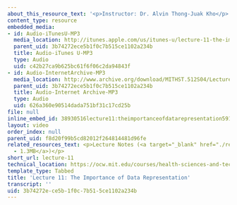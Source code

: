```yaml
---
about_this_resource_text: '<p>Instructor: Dr. Alvin Thong-Juak Kho</p>'
content_type: resource
embedded_media:
- id: Audio-iTunesU-MP3
  media_location: http://itunes.apple.com/us/itunes-u/lecture-11-the-importance-of/id341598228?i=63739258
  parent_uid: 3b74272ece5b1f0c7b515ce1102a234b
  title: Audio-iTunes U-MP3
  type: Audio
  uid: c42b27ca9b625bc61f6f06c2da94843f
- id: Audio-InternetArchive-MP3
  media_location: http://www.archive.org/download/MITHST.512S04/Lecture11-16k.mp3
  parent_uid: 3b74272ece5b1f0c7b515ce1102a234b
  title: Audio-Internet Archive-MP3
  type: Audio
  uid: 626a360e90514dada751bf31c17cd25b
file: null
inline_embed_id: 38930516lecture11:theimportanceofdatarepresentation59176732
layout: video
order_index: null
parent_uid: f8d20f99b5cd82012f264814481d96fe
related_resources_text: <p>Lecture Notes (<a target="_blank" href="./resolveuid/0a4cdf0815a7e032e39c5e0dd66d003b">PDF
  - 1.3MB</a>)</p>
short_url: lecture-11
technical_location: https://ocw.mit.edu/courses/health-sciences-and-technology/hst-512-genomic-medicine-spring-2004/audio-lectures/lecture-11
template_type: Tabbed
title: 'Lecture 11: The Importance of Data Representation'
transcript: ''
uid: 3b74272e-ce5b-1f0c-7b51-5ce1102a234b
---
```

